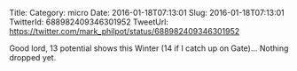 Title: 
Category: micro
Date: 2016-01-18T07:13:01
Slug: 2016-01-18T07:13:01
TwitterId: 688982409346301952
TweetUrl: https://twitter.com/mark_philpot/status/688982409346301952

Good lord, 13 potential shows this Winter (14 if I catch up on Gate)... Nothing dropped yet.